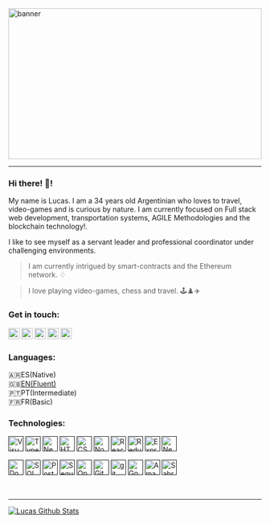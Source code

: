 <!-- HEAD -->
<div style="position:relative; height:300px; width:100%; overflow:hidden">
<img style="object-fit: cover; position: absolute; width: 100%; height: auto; top: 50%; left: 50%; transform: translate(-50%, -50%)" src="https://cdn.midjourney.com/a86c7243-ec55-4533-a0db-a27f4878c0c6/0_0.webp" alt="banner" border="0">
</div>

---

<!-- BODY -->

### **Hi there!** 👋!

My name is Lucas. I am a 34 years old Argentinian who loves to travel, video-games and is curious by nature. I am currently focused on Full stack web development, transportation systems, AGILE Methodologies and the blockchain technology!.

I like to see myself as a servant leader and professional coordinator under challenging environments.

> I am currently intrigued by smart-contracts and the Ethereum network. ♢

> I love playing video-games, chess and travel. 🕹️♟️✈️

### **Get in touch:**

[<img alt="twitter" src="https://seeklogo.com/images/T/twitter-square-black-and-white-logo-962E683117-seeklogo.com.png" height=22>][twitter]
[<img alt="ig" src="https://encrypted-tbn0.gstatic.com/images?q=tbn:ANd9GcRctQxs0zvDjVaKfGUdz4igtWec_QSy95OpAQ&usqp=CAU" height=22>][instagram]
[<img alt="wp" src="https://0201.nccdn.net/4_2/000/000/048/0a6/BW_Whatsapp_2_glyph_svg-512.png" height=22>][whatsapp]
[<img alt="tg" src="https://i.pinimg.com/originals/1c/39/c8/1c39c81fccba10c48869ce903c533845.png" height=22>][telegram]
[<img alt="linkedin" src="https://upload.wikimedia.org/wikipedia/commons/thumb/b/be/LinkedIn_logo_In-Black.svg/1024px-LinkedIn_logo_In-Black.svg.png" height=22>][linkedin]

### **Languages:**

🇦🇷ES(Native) <br/>
🇬🇧[EN(Fluent)](https://www.efset.org/cert/TUWDFk) <br/>
🇵🇹PT(Intermediate) <br/>
🇫🇷FR(Basic) <br/>

### **Technologies:**

[<img height=30 alt="Visual Studio Code" src="https://upload.wikimedia.org/wikipedia/commons/thumb/2/2d/Visual_Studio_Code_1.18_icon.svg/1024px-Visual_Studio_Code_1.18_icon.svg.png"/>]()
[<img height=30 alt="Typescript" src="https://ypcode.files.wordpress.com/2017/08/typescript_logo_new.png?w=192"/>]()
[<img height=30 alt="NextJS" src="https://seeklogo.com/images/N/next-js-icon-logo-EE302D5DBD-seeklogo.com.png"/>]()
[<img height=30 alt="HTML" src="https://cdn.icon-icons.com/icons2/2107/PNG/512/file_type_html_icon_130541.png"/>]()
[<img height=30 alt="CSS" src="https://cdn.icon-icons.com/icons2/1826/PNG/512/4202020css3htmllogosocialsocialmedia-115668_115633.png"/>]()
[<img height=30 alt="NodeJS" src="https://cdn4.iconfinder.com/data/icons/logos-and-brands/512/233_Node_Js_logo-512.png"/>]()
[<img height=30 alt="React" src="https://cdn4.iconfinder.com/data/icons/logos-3/600/React.js_logo-512.png"/>]()
[<img height=30 alt="Redux" src="https://img.icons8.com/color/48/000000/redux.png"/>]()
[<img height=30 alt="Express" src="https://encrypted-tbn0.gstatic.com/images?q=tbn:ANd9GcRPDyR-Xb70DsaMdrk28bt1DZ6xZ061zBDKew&usqp=CAU"/>]()
[<img height=30 alt="NestJS" src="https://www.npmjs.com/npm-avatar/eyJhbGciOiJIUzI1NiIsInR5cCI6IkpXVCJ9.eyJhdmF0YXJVUkwiOiJodHRwczovL3MuZ3JhdmF0YXIuY29tL2F2YXRhci9lZDI1OTU4NzA0MWM1YWI3OWYyNGNiMWUzNDFmMGEzNz9zaXplPTQ5NiZkZWZhdWx0PXJldHJvIn0.hLdG6hXQE4Dfil6090lrDEuGdsHbfQUijpy5RvzXjSg"/>]()
<br/>

[<img height=30 alt="Docker" src="https://www.oreilly.com/content/wp-content/uploads/sites/2/2020/01/large_v-dark-212e499223241522b08a664ac16fd53e.png"/>]()
[<img height=30 alt="SQL" src="https://www.logolynx.com/images/logolynx/c0/c0f84d9509d6690a70ce4c596f740c62.png"/>]()
[<img height=30 alt="PostgreSQL" src="https://upload.wikimedia.org/wikipedia/commons/thumb/2/29/Postgresql_elephant.svg/1200px-Postgresql_elephant.svg.png"/>]()
[<img height=30 alt="Sequelize ORM" src="https://c0.klipartz.com/pngpicture/51/441/gratis-png-icono-de-cubo-secuela-logo-thumbnail.png"/>]()
[<img height=30 alt="Open-API" src="https://upload.wikimedia.org/wikipedia/commons/a/ab/Swagger-logo.png"/>]()
[<img height=30 alt="Github" src="https://cdn4.iconfinder.com/data/icons/iconsimple-logotypes/512/github-512.png"/>]()
[<img height=30 alt="git" src="https://e7.pngegg.com/pngimages/713/558/png-clipart-computer-icons-pro-git-github-logo-text-logo-thumbnail.png"/>]()
[<img height=30 alt="Google Data Studio" src="https://marketplace.digimind.com/hubfs/Google_Data_Studio-ICON-WithBG.png"/>]()
[<img height=30 alt="Amadeus" src="https://www.traveladvisorsguild.com/wp-content/uploads/2019/10/amadeus-260x260.png"/>]()
[<img height=30 alt="Sabre" src="https://www.gmkfreelogos.com/logos/S/img/Sabre.gif"/>]()

<br/>

---

<!-- FOOTER -->

[![Lucas Github Stats](https://github-readme-stats.vercel.app/api?username=lukasver&count_private=true&show_icons=true&hide=contribs&hide_border=true&include_all_commits=true)](https://github.com/anuraghazra/github-readme-stats)

[twitter]: https://twitter.com/Lverdiell
[instagram]: https://www.instagram.com/l.verdiell/
[whatsapp]: https://wa.link/y8zvli
[telegram]: https://t.me/Lukasver
[linkedin]: https://www.linkedin.com/in/lverdiell/
[github]: https://github.com/lukasver
